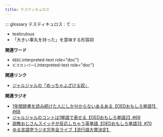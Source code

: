 ```yaml
---
title: テスティキュロス
---
```


::: glossary
テスティキュロス : て
:::

-   testiculous
-   「大きい睾丸を持った」を意味する形容詞

**関連ワード**

-   `OED`{.interpreted-text role="doc"}
-   `ビスカンバー`{.interpreted-text role="doc"}

**関連リンク**

-   [ジャルジャルの「めっちゃふざける奴」](https://www.youtube.com/watch?v=Vmgq8cnzBvQ&t=0s)

**関連ラジオ**

-   [1年間辞書を読み続けた人にしか分からないあるある【OEDおもしろ単語1】#68](https://www.youtube.com/watch?v=b5-G9dzdLzI)
-   [ジャルジャルのコントは1単語で表せる【OEDおもしろ単語2】#69](https://www.youtube.com/watch?v=WffHr9ypGsw)
-   [説教おじさんスイッチが反応しちゃう英単語【OEDおもしろ単語3】#70](https://www.youtube.com/watch?v=-d742iuB7L0)
-   [ゆる言語学ラジオ忘年会ライブ【流行語大賞決定】](https://www.youtube.com/watch?v=poT4BzX7e_Q)
